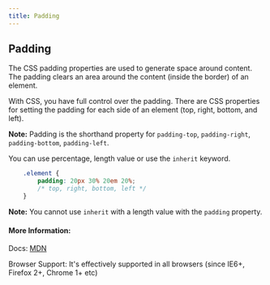 ```yaml
---
title: Padding
---
```

## Padding

The CSS padding properties are used to generate space around content. The padding clears an area around the content (inside the border) of an element.

With CSS, you have full control over the padding. There are CSS properties for setting the padding for each side of an element (top, right, bottom, and left).

**Note:** Padding is the shorthand property for `padding-top`, `padding-right`, `padding-bottom`, `padding-left`.

You can use percentage, length value or use the `inherit` keyword. 

```css
    .element {
        padding: 20px 30% 20em 20%;
        /* top, right, bottom, left */
    }
```

**Note:** You cannot use `inherit` with a length value with the `padding` property. 

#### More Information:

Docs: <a href='https://developer.mozilla.org/en-US/docs/Web/CSS/padding' target='_blank' rel='nofollow'>MDN</a>

Browser Support: It's effectively supported in all browsers (since IE6+, Firefox 2+, Chrome 1+ etc)
